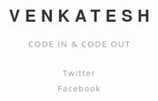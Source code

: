 <!DOCTYPE html>
<html>
    <head>
        <title>Venkatesh Ellaboina</title>
        <meta http-equiv="Content-Type" content="text/html; charset=UTF-8">
        <meta name="viewport" content="initial-scale=1, maximum-scale=1, user-scalable=no">
        <link href='http://fonts.googleapis.com/css?family=Open+Sans|Montserrat:700' rel='stylesheet' type='text/css'>
        <style>
            html, body {
                overflow: hidden;
                margin: 0;
            }
            body {
                font-family: 'Open Sans', 'Helvetica Neue', 'Hiragino Sans GB', 'LiHei Pro', Arial, sans-serif;
                color: #333;
            }
            #wrapper {
                position: absolute;
                left: 0;
                width: 320px;
                text-align: center;
                top: 50%;
                left: 50%;
                margin-left: -160px;
                margin-top: -160px;
                -webkit-user-select: none;
                -moz-user-select: none;
                user-select: none;
            }
            h1 {
                font-family: 'Montserrat', 'Helvetica Neue', Arial, sans-serif;
                font-weight: 700;
                font-size: 30px;
                letter-spacing: 9px;
                text-transform: uppercase;
                margin: 12px 0;
                left: 4px;
            }
            h2 {
                color: #999;
                font-weight: normal;
                font-size: 15px;
                letter-spacing: .12em;
                margin-bottom: 30px;
                left: 3px;
            }
            h1, h2 {
                position: relative;
            }
            p {
                font-size: 14px;
                line-height: 2em;
                margin: 0;
                letter-spacing: 2px;
            }
            canvas {
                position: absolute;
                top: 0;
                left: 0;
                z-index: 0;
                width: 100%;
                height: 100%;
                pointer-events: none;
            }
            a {
                color: #999;
                text-decoration: none;
                transition: color .2s ease;
            }
            a:hover {
                color: #f33;
            }
        </style>
    </head>
    <body>
        <div id="wrapper">
            <h1>Venkatesh</h1>
            <h2>CODE IN &amp; CODE OUT&nbsp;</h2>
            <p><a href="https://twitter.com/Venkatesh_Virat" target="_blank">Twitter</a></p>
            <p><a href="https://www.facebook.com/venkateshyadav.ellaboina" target="_blank">Facebook</a></p>
        </div>
        <canvas></canvas>
        <script>
            document.addEventListener('touchmove', function (e) {
                e.preventDefault()
            })
            var c = document.getElementsByTagName('canvas')[0],
                x = c.getContext('2d'),
                pr = window.devicePixelRatio || 1,
                w = window.innerWidth,
                h = window.innerHeight,
                f = 90,
                q,
                m = Math,
                r = 0,
                u = m.PI*2,
                v = m.cos,
                z = m.random
            c.width = w*pr
            c.height = h*pr
            x.scale(pr, pr)
            x.globalAlpha = 0.6
            function i(){
                x.clearRect(0,0,w,h)
                q=[{x:0,y:h*.7+f},{x:0,y:h*.7-f}]
                while(q[1].x<w+f) d(q[0], q[1])
            }
            function d(i,j){   
                x.beginPath()
                x.moveTo(i.x, i.y)
                x.lineTo(j.x, j.y)
                var k = j.x + (z()*2-0.25)*f,
                    n = y(j.y)
                x.lineTo(k, n)
                x.closePath()
                r-=u/-50
                x.fillStyle = '#'+(v(r)*127+128<<16 | v(r+u/3)*127+128<<8 | v(r+u/3*2)*127+128).toString(16)
                x.fill()
                q[0] = q[1]
                q[1] = {x:k,y:n}
            }
            function y(p){
                var t = p + (z()*2-1.1)*f
                return (t>h||t<0) ? y(p) : t
            }
            document.onclick = i
            document.ontouchstart = i
            i()
        </script>
    </body>
</html>
